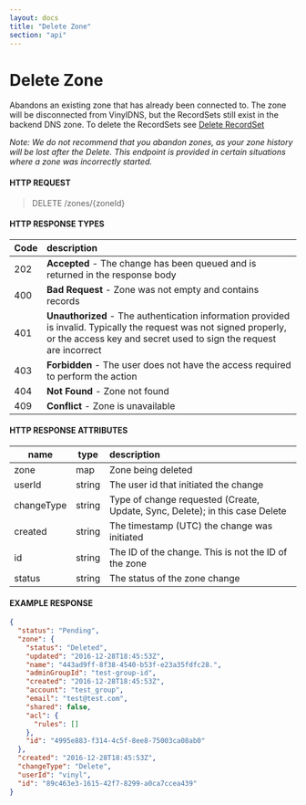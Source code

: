```yaml
---
layout: docs
title: "Delete Zone"
section: "api"
---
```


# Delete Zone

Abandons an existing zone that has already been connected to.
The zone will be disconnected from VinylDNS, but the RecordSets still exist in the backend DNS zone.
To delete the RecordSets see [Delete RecordSet](delete-recordset.html)

*Note: We do not recommend that you abandon zones, as your zone history will be lost after the Delete.  This endpoint is provided in certain situations where a zone was incorrectly started.*

#### HTTP REQUEST

> DELETE /zones/{zoneId}

#### HTTP RESPONSE TYPES

Code          | description |
 ------------ | :---------- |
202           | **Accepted** - The change has been queued and is returned in the response body |
400           | **Bad Request** - Zone was not empty and contains records |
401           | **Unauthorized** - The authentication information provided is invalid.  Typically the request was not signed properly, or the access key and secret used to sign the request are incorrect |
403           | **Forbidden** - The user does not have the access required to perform the action |
404           | **Not Found** - Zone not found |
409           | **Conflict** - Zone is unavailable |

#### HTTP RESPONSE ATTRIBUTES

name          | type          | description |
 ------------ | ------------- | :---------- |
zone          | map           | Zone being deleted |
userId        | string        | The user id that initiated the change |
changeType    | string        | Type of change requested (Create, Update, Sync, Delete); in this case Delete |
created       | string        | The timestamp (UTC) the change was initiated |
id            | string        | The ID of the change.  This is not the ID of the zone |
status        | string        | The status of the zone change |

#### EXAMPLE RESPONSE

```json
{
  "status": "Pending",
  "zone": {
    "status": "Deleted",
    "updated": "2016-12-28T18:45:53Z",
    "name": "443ad9ff-8f38-4540-b53f-e23a35fdfc28.",
    "adminGroupId": "test-group-id",
    "created": "2016-12-28T18:45:53Z",
    "account": "test_group",
    "email": "test@test.com",
    "shared": false,
    "acl": {
      "rules": []
    },
    "id": "4995e883-f314-4c5f-8ee8-75003ca08ab0"
  },
  "created": "2016-12-28T18:45:53Z",
  "changeType": "Delete",
  "userId": "vinyl",
  "id": "89c463e3-1615-42f7-8299-a0ca7ccea439"
}
```
